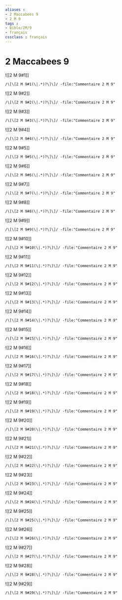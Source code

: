 ```yaml
---
aliases : 
- 2 Maccabees 9
- 2 M 9
tags : 
- Bible/2M/9
- français
cssclass : français
---
```


# 2 Maccabees 9

![[2 M 9#1]]

```query
/\[\[2 M 9#1(\|.*)?\]\]/ -file:"Commentaire 2 M 9"
```

![[2 M 9#2]]

```query
/\[\[2 M 9#2(\|.*)?\]\]/ -file:"Commentaire 2 M 9"
```

![[2 M 9#3]]

```query
/\[\[2 M 9#3(\|.*)?\]\]/ -file:"Commentaire 2 M 9"
```

![[2 M 9#4]]

```query
/\[\[2 M 9#4(\|.*)?\]\]/ -file:"Commentaire 2 M 9"
```

![[2 M 9#5]]

```query
/\[\[2 M 9#5(\|.*)?\]\]/ -file:"Commentaire 2 M 9"
```

![[2 M 9#6]]

```query
/\[\[2 M 9#6(\|.*)?\]\]/ -file:"Commentaire 2 M 9"
```

![[2 M 9#7]]

```query
/\[\[2 M 9#7(\|.*)?\]\]/ -file:"Commentaire 2 M 9"
```

![[2 M 9#8]]

```query
/\[\[2 M 9#8(\|.*)?\]\]/ -file:"Commentaire 2 M 9"
```

![[2 M 9#9]]

```query
/\[\[2 M 9#9(\|.*)?\]\]/ -file:"Commentaire 2 M 9"
```

![[2 M 9#10]]

```query
/\[\[2 M 9#10(\|.*)?\]\]/ -file:"Commentaire 2 M 9"
```

![[2 M 9#11]]

```query
/\[\[2 M 9#11(\|.*)?\]\]/ -file:"Commentaire 2 M 9"
```

![[2 M 9#12]]

```query
/\[\[2 M 9#12(\|.*)?\]\]/ -file:"Commentaire 2 M 9"
```

![[2 M 9#13]]

```query
/\[\[2 M 9#13(\|.*)?\]\]/ -file:"Commentaire 2 M 9"
```

![[2 M 9#14]]

```query
/\[\[2 M 9#14(\|.*)?\]\]/ -file:"Commentaire 2 M 9"
```

![[2 M 9#15]]

```query
/\[\[2 M 9#15(\|.*)?\]\]/ -file:"Commentaire 2 M 9"
```

![[2 M 9#16]]

```query
/\[\[2 M 9#16(\|.*)?\]\]/ -file:"Commentaire 2 M 9"
```

![[2 M 9#17]]

```query
/\[\[2 M 9#17(\|.*)?\]\]/ -file:"Commentaire 2 M 9"
```

![[2 M 9#18]]

```query
/\[\[2 M 9#18(\|.*)?\]\]/ -file:"Commentaire 2 M 9"
```

![[2 M 9#19]]

```query
/\[\[2 M 9#19(\|.*)?\]\]/ -file:"Commentaire 2 M 9"
```

![[2 M 9#20]]

```query
/\[\[2 M 9#20(\|.*)?\]\]/ -file:"Commentaire 2 M 9"
```

![[2 M 9#21]]

```query
/\[\[2 M 9#21(\|.*)?\]\]/ -file:"Commentaire 2 M 9"
```

![[2 M 9#22]]

```query
/\[\[2 M 9#22(\|.*)?\]\]/ -file:"Commentaire 2 M 9"
```

![[2 M 9#23]]

```query
/\[\[2 M 9#23(\|.*)?\]\]/ -file:"Commentaire 2 M 9"
```

![[2 M 9#24]]

```query
/\[\[2 M 9#24(\|.*)?\]\]/ -file:"Commentaire 2 M 9"
```

![[2 M 9#25]]

```query
/\[\[2 M 9#25(\|.*)?\]\]/ -file:"Commentaire 2 M 9"
```

![[2 M 9#26]]

```query
/\[\[2 M 9#26(\|.*)?\]\]/ -file:"Commentaire 2 M 9"
```

![[2 M 9#27]]

```query
/\[\[2 M 9#27(\|.*)?\]\]/ -file:"Commentaire 2 M 9"
```

![[2 M 9#28]]

```query
/\[\[2 M 9#28(\|.*)?\]\]/ -file:"Commentaire 2 M 9"
```

![[2 M 9#29]]

```query
/\[\[2 M 9#29(\|.*)?\]\]/ -file:"Commentaire 2 M 9"
```

